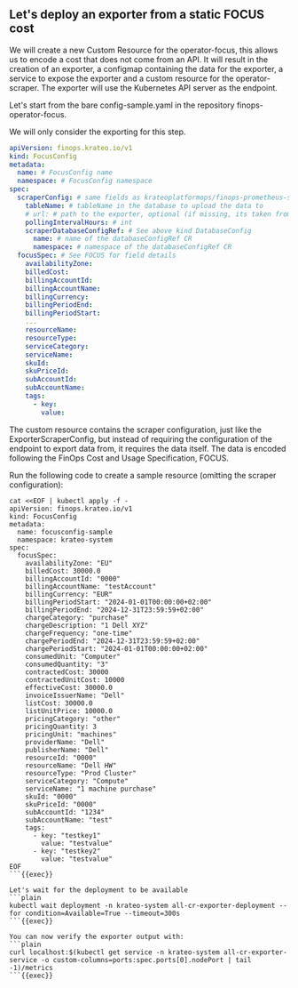 ## Let's deploy an exporter from a static FOCUS cost
We will create a new Custom Resource for the operator-focus, this allows us to encode a cost that does not come from an API. It will result in the creation of an exporter, a configmap containing the data for the exporter, a service to expose the exporter and a custom resource for the operator-scraper. The exporter will use the Kubernetes API server as the endpoint.

Let's start from the bare config-sample.yaml in the repository finops-operator-focus.

We will only consider the exporting for this step.
```yaml
apiVersion: finops.krateo.io/v1
kind: FocusConfig
metadata:
  name: # FocusConfig name
  namespace: # FocusConfig namespace
spec:
  scraperConfig: # same fields as krateoplatformops/finops-prometheus-scraper-generic
    tableName: # tableName in the database to upload the data to
    # url: # path to the exporter, optional (if missing, its taken from the exporter)
    pollingIntervalHours: # int
    scraperDatabaseConfigRef: # See above kind DatabaseConfig
      name: # name of the databaseConfigRef CR 
      namespace: # namespace of the databaseConfigRef CR
  focusSpec: # See FOCUS for field details
    availabilityZone:
    billedCost:
    billingAccountId:
    billingAccountName:
    billingCurrency:
    billingPeriodEnd:
    billingPeriodStart:
    ...
    resourceName:
    resourceType:
    serviceCategory:
    serviceName:
    skuId:
    skuPriceId:
    subAccountId:
    subAccountName:
    tags:
      - key:
        value:
```
The custom resource contains the scraper configuration, just like the ExporterScraperConfig, but instead of requiring the configuration of the endpoint to export data from, it requires the data itself. The data is encoded following the FinOps Cost and Usage Specification, FOCUS.

Run the following code to create a sample resource (omitting the scraper configuration): 
```plain
cat <<EOF | kubectl apply -f -
apiVersion: finops.krateo.io/v1
kind: FocusConfig
metadata:
  name: focusconfig-sample
  namespace: krateo-system
spec:
  focusSpec:
    availabilityZone: "EU"
    billedCost: 30000.0
    billingAccountId: "0000"
    billingAccountName: "testAccount"
    billingCurrency: "EUR"
    billingPeriodStart: "2024-01-01T00:00:00+02:00"
    billingPeriodEnd: "2024-12-31T23:59:59+02:00"
    chargeCategory: "purchase"
    chargeDescription: "1 Dell XYZ"
    chargeFrequency: "one-time"
    chargePeriodEnd: "2024-12-31T23:59:59+02:00"
    chargePeriodStart: "2024-01-01T00:00:00+02:00"
    consumedUnit: "Computer"
    consumedQuantity: "3"
    contractedCost: 30000
    contractedUnitCost: 10000
    effectiveCost: 30000.0
    invoiceIssuerName: "Dell"
    listCost: 30000.0
    listUnitPrice: 10000.0
    pricingCategory: "other"
    pricingQuantity: 3
    pricingUnit: "machines"
    providerName: "Dell"
    publisherName: "Dell"
    resourceId: "0000"
    resourceName: "Dell HW"
    resourceType: "Prod Cluster"
    serviceCategory: "Compute"
    serviceName: "1 machine purchase"
    skuId: "0000"
    skuPriceId: "0000"
    subAccountId: "1234"
    subAccountName: "test"
    tags:
      - key: "testkey1"
        value: "testvalue"
      - key: "testkey2"
        value: "testvalue"
EOF
```{{exec}}

Let's wait for the deployment to be available
```plain
kubectl wait deployment -n krateo-system all-cr-exporter-deployment --for condition=Available=True --timeout=300s
```{{exec}}

You can now verify the exporter output with:
```plain
curl localhost:$(kubectl get service -n krateo-system all-cr-exporter-service -o custom-columns=ports:spec.ports[0].nodePort | tail -1)/metrics 
```{{exec}}
